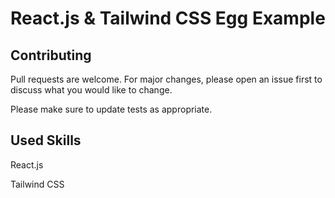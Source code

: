 # React.js & Tailwind CSS Egg Example


## Contributing

Pull requests are welcome. For major changes, please open an issue first to discuss what you would like to change.

Please make sure to update tests as appropriate.

## Used Skills

React.js

Tailwind CSS